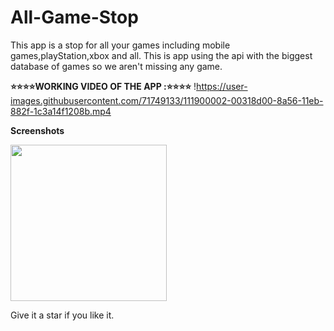 # All-Game-Stop
This app is a stop for all your games including mobile games,playStation,xbox and all. 
This is app using the api with the biggest database of games so we aren't missing any game.

**⭐⭐⭐⭐WORKING VIDEO OF THE APP :⭐⭐⭐⭐**
 !https://user-images.githubusercontent.com/71749133/111900002-00318d00-8a56-11eb-882f-1c3a14f1208b.mp4

**Screenshots** 
<p align="centre">
<img src="https://user-images.githubusercontent.com/71749133/111901388-daa88180-8a5d-11eb-9438-dddaa82af7df.jpeg" height="250" width="250">
 </p>

Give it a star if you like it.
